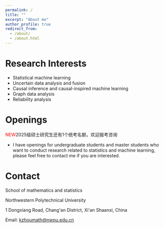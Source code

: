 ```yaml
---
permalink: /
title: ""
excerpt: "About me"
author_profile: true
redirect_from: 
  - /about/
  - /about.html
---
```


# Research Interests

- Statistical machine learning
- Uncertain data analysis and fusion
- Causal inference and causal-inspired machine learning
- Graph data analysis
- Reliability analysis

# Openings

<font color="red">NEW</font>2025级硕士研究生还有1个统考名额，欢迎报考咨询

- I have openings for undergraduate students and master students who want to conduct research related to statistics and machine learning,  please feel free to contact me if you are interested.

# Contact

School of mathematics and statistics

Northwestern Polytechnical University

1 Dongxiang Road, Chang'an District, Xi'an Shaanxi, China

Email: kzhoumath@nwpu.edu.cn
